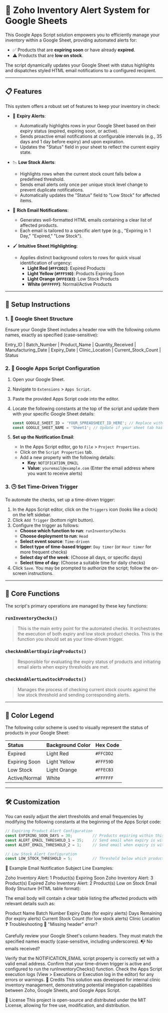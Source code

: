 # 🧪 Zoho Inventory Alert System for Google Sheets

This Google Apps Script solution empowers you to efficiently manage your inventory within a Google Sheet, providing automated alerts for:

- ✅ Products that are **expiring soon** or have already **expired**.
- ⚠️ Products that are **low on stock**.

The script dynamically updates your Google Sheet with status highlights and dispatches styled HTML email notifications to a configured recipient.

---

## 📋 Features

This system offers a robust set of features to keep your inventory in check:

- 📆 **Expiry Alerts**:
  - Automatically highlights rows in your Google Sheet based on their expiry status (expired, expiring soon, or active).
  - Sends proactive email notifications at configurable intervals (e.g., 35 days and 1 day before expiry) and upon expiration.
  - Updates the "Status" field in your sheet to reflect the current expiry state.

- 📉 **Low Stock Alerts**:
  - Highlights rows when the current stock count falls below a predefined threshold.
  - Sends email alerts only once per unique stock level change to prevent duplicate notifications.
  - Automatically updates the "Status" field to "Low Stock" for affected items.

- 📧 **Rich Email Notifications**:
  - Generates well-formatted HTML emails containing a clear list of affected products.
  - Each email is tailored to a specific alert type (e.g., "Expiring in 1 Day," "Expired," "Low Stock").

- 🖌️ **Intuitive Sheet Highlighting**:
  - Applies distinct background colors to rows for quick visual identification of urgency:
    - **Light Red (`#FFCDD2`)**: Expired Products
    - **Light Yellow (`#FFF59D`)**: Products Expiring Soon
    - **Light Orange (`#FFECB3`)**: Low Stock Products
    - **White (`#FFFFFF`)**: Normal/Active Products

---

## 🧰 Setup Instructions

### 1. 🧾 Google Sheet Structure

Ensure your Google Sheet includes a header row with the following column names, exactly as specified (case-sensitive):

Entry_ID | Batch_Number | Product_Name | Quantity_Received | Manufacturing_Date | Expiry_Date | Clinic_Location | Current_Stock_Count | Status

### 2. 🧠 Google Apps Script Configuration

1.  Open your Google Sheet.
2.  Navigate to `Extensions` > `Apps Script`.
3.  Paste the provided Apps Script code into the editor.
4.  Locate the following constants at the top of the script and update them with your specific Google Sheet details:

    ```javascript
    const GOOGLE_SHEET_ID = 'YOUR_SPREADSHEET_ID_HERE'; // Replace with your Google Sheet ID
    const GOOGLE_SHEET_NAME = 'Sheet1'; // Update if your sheet tab has a different name
    ```

5.  **Set up the Notification Email**:
    * In the Apps Script editor, go to `File` > `Project Properties`.
    * Click on the `Script Properties` tab.
    * Add a new property with the following details:
        * **Key**: `NOTIFICATION_EMAIL`
        * **Value**: `youremail@example.com` (Enter the email address where you want to receive alerts)

### 3. 🕒 Set Time-Driven Trigger

To automate the checks, set up a time-driven trigger:

1.  In the Apps Script editor, click on the `Triggers` icon (looks like a clock) on the left sidebar.
2.  Click `Add Trigger` (bottom right button).
3.  Configure the trigger as follows:
    * **Choose which function to run**: `runInventoryChecks`
    * **Choose deployment to run**: `Head`
    * **Select event source**: `Time-driven`
    * **Select type of time-based trigger**: `Day timer` (or `Hour timer` for more frequent checks)
    * **Select day of the week**: (Choose all days, or specific days)
    * **Select time of day**: (Choose a suitable time for daily checks)
4.  Click `Save`. You may be prompted to authorize the script; follow the on-screen instructions.

---

## 🧪 Core Functions

The script's primary operations are managed by these key functions:

### `runInventoryChecks()`

> This is the main entry point for the automated checks. It orchestrates the execution of both expiry and low stock product checks. This is the function you should set as your time-driven trigger.

### `checkAndAlertExpiringProducts()`

> Responsible for evaluating the expiry status of products and initiating email alerts when expiry thresholds are met.

### `checkAndAlertLowStockProducts()`

> Manages the process of checking current stock counts against the low stock threshold and sending corresponding alerts.

---

## 🎨 Color Legend

The following color scheme is used to visually represent the status of products in your Google Sheet:

| Status        | Background Color | Hex Code   |
| :------------ | :--------------- | :--------- |
| Expired       | Light Red        | `#FFCDD2`  |
| Expiring Soon | Light Yellow     | `#FFF59D`  |
| Low Stock     | Light Orange     | `#FFECB3`  |
| Active/Normal | White            | `#FFFFFF`  |

---

## 🛠️ Customization

You can easily adjust the alert thresholds and email frequencies by modifying the following constants at the beginning of the Apps Script code:

```javascript
// Expiring Product Alert Configuration
const EXPIRING_SOON_DAYS = 30;         // Products expiring within this many days are considered "nearly expiring"
const ALERT_EMAIL_THRESHOLD_1 = 35;    // Send email when expiry is within this many days
const ALERT_EMAIL_THRESHOLD_2 = 1;     // Send email when expiry is within this many days (24 hours)

// Low Stock Alert Configuration
const LOW_STOCK_THRESHOLD = 5;         // Threshold below which products are considered low on stock
```

📧 Example Email Notification
Subject Line Examples:

Zoho Inventory Alert: 1 Product(s) Expiring Soon
Zoho Inventory Alert: 3 Product(s) Expired
Zoho Inventory Alert: 2 Product(s) Low on Stock
Email Body Structure (HTML table format):

The email body will contain a clear table listing the affected products with relevant details such as:

Product Name
Batch Number
Expiry Date (for expiry alerts)
Days Remaining (for expiry alerts)
Current Stock Count (for low stock alerts)
Clinic Location
❓ Troubleshooting
🔴 "Missing header" error?

Carefully review your Google Sheet's column headers. They must match the specified names exactly (case-sensitive, including underscores).
📭 No emails received?

Verify that the NOTIFICATION_EMAIL script property is correctly set with a valid email address.
Confirm that your time-driven trigger is active and configured to run the runInventoryChecks() function.
Check the Apps Script execution logs (View > Executions or Execution log in the editor) for any errors or warnings.
👥 Credits
This solution was developed for internal clinic inventory management, demonstrating potential integration capabilities between Zoho, Google Sheets, and Google Apps Script.

📄 License
This project is open-source and distributed under the MIT License, allowing for free use, modification, and distribution.
